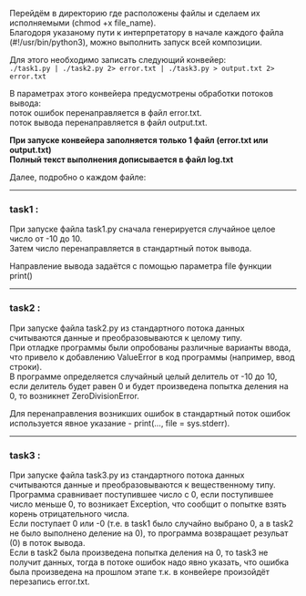 Перейдём в директорию где расположены файлы и сделаем их исполняемыми (chmod +x file_name).  
Благодоря указаному пути к интерпретатору в начале каждого файла (#!/usr/bin/python3), можно выполнить запуск всей композиции.

Для этого необходимо записать следующий конвейер:  
`./task1.py | ./task2.py 2> error.txt | ./task3.py > output.txt 2> error.txt`

В параметрах этого конвейера предусмотрены обработки потоков вывода:  
поток ошибок перенаправляется в файл error.txt.  
поток вывода перенаправляется в файл output.txt.

**При запуске конвейера заполняется только 1 файл (error.txt или output.txt)**  
**Полный текст выполнения дописывается в файл log.txt**

Далее, подробно о каждом файле:

---
### task1 :

При запуске файла task1.py сначала генерируется случайное целое число от -10 до 10.  
Затем число перенаправляется в стандартный поток вывода.

Направление вывода задаётся с помощью параметра file функции print()

---
### task2 :

При запуске файла task2.py из стандартного потока данных считываются данные и преобразовываются к целому типу.  
При отладке программы были опробованы различные варианты ввода, что привело к добавлению ValueError в код программы (например, ввод строки).  
В программе определяется случайный целый делитель от -10 до 10, если делитель будет равен 0 и будет произведена попытка деления на 0, то возникнет ZeroDivisionError.

Для перенаправления возникших ошибок в стандартный поток ошибок используется явное указание - print(..., file = sys.stderr).

---
### task3 :

При запуске файла task3.py из стандартного потока данных считываются данные и преобразовываются к вещественному типу.  
Программа сравнивает поступившее число с 0, если поступившее число меньше 0, то возникает Exception, что сообщит о попытке взять корень отрицательного числа.  
Если поступает 0 или -0 (т.е. в task1 было случайно выбрано 0, а в task2 не было выполнено деление на 0), то программа возвращает резульат (0) в поток вывода.  
Если в task2 была произведена попытка деления на 0, то task3 не получит данных, тогда в потоке ошибок надо явно указать, что ошибка была произведена на прошлом этапе т.к. в конвейере произойдёт перезапись error.txt.
